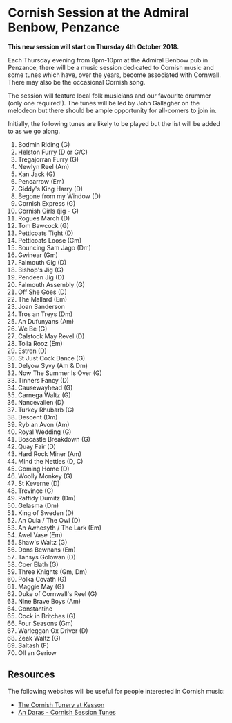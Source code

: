 # Cornish Session at the Admiral Benbow, Penzance

**This new session will start on Thursday 4th October 2018.**

Each Thursday evening from 8pm-10pm at the Admiral Benbow pub in Penzance, there will be a music session dedicated to Cornish music and some tunes which have, over the years, become associated with Cornwall. There may also be the occasional Cornish song.

The session will feature local folk musicians and our favourite drummer (only one required!). The tunes will be led by John Gallagher on the melodeon but there should be ample opportunity for all-comers to join in.

Initially, the following tunes are likely to be played but the list will be added to as we go along.


1. Bodmin Riding (G)
1. Helston Furry (D or G/C)
1. Tregajorran Furry (G)
1. Newlyn Reel (Am)
1. Kan Jack (G)
1. Pencarrow (Em)
1. Giddy's King Harry (D)
1. Begone from my Window (D)
1. Cornish Express (G)
1. Cornish Girls (jig - G)
1. Rogues March (D)
1. Tom Bawcock (G)
1. Petticoats Tight (D)
1. Petticoats Loose (Gm)
1. Bouncing Sam Jago (Dm)
1. Gwinear (Gm)
1. Falmouth Gig (D)
1. Bishop's Jig (G)
1. Pendeen Jig (D)
1. Falmouth Assembly (G)
1. Off She Goes (D)
1. The Mallard (Em)
1. Joan Sanderson
1. Tros an Treys (Dm)
1. An Dufunyans (Am)
1. We Be (G)
1. Calstock May Revel (D)
1. Tolla Rooz (Em)
1. Estren (D)
1. St Just Cock Dance (G)
1. Delyow Syvy (Am & Dm)
1. Now The Summer Is Over (G)
1. Tinners Fancy (D)
1. Causewayhead (G)
1. Carnega Waltz (G)
1. Nancevallen (D)
1. Turkey Rhubarb (G)
1. Descent (Dm)
1. Ryb an Avon (Am)
1. Royal Wedding (G)
1. Boscastle Breakdown (G)
1. Quay Fair (D)
1. Hard Rock Miner (Am)
1. Mind the Nettles (D, C)
1. Coming Home (D)
1. Woolly Monkey (G)
1. St Keverne (D)
1. Trevince (G)
1. Raffidy Dumitz (Dm)
1. Gelasma (Dm)
1. King of Sweden (D)
1. An Oula / The Owl (D)
1. An Awhesyth / The Lark (Em)
1. Awel Vase (Em)
1. Shaw's Waltz (G)
1. Dons Bewnans (Em)
1. Tansys Golowan (D)
1. Coer Elath (G)
1. Three Knights (Gm, Dm)
1. Polka Covath (G)
1. Maggie May (G)
1. Duke of Cornwall's Reel (G)
1. Nine Brave Boys (Am)
1. Constantine
1. Cock in Britches (G)
1. Four Seasons (Gm)
1. Warleggan Ox Driver (D)
1. Zeak Waltz (G)
1. Saltash (F)
1. Oll an Geriow

## Resources

The following websites will be useful for people interested in Cornish music:

* [The Cornish Tunery at Kesson](http://www.kesson.com/tunery/index.php?R=A) 
* [An Daras - Cornish Session Tunes](http://www.an-daras.com/Index-Cornish-Tunes.html)



